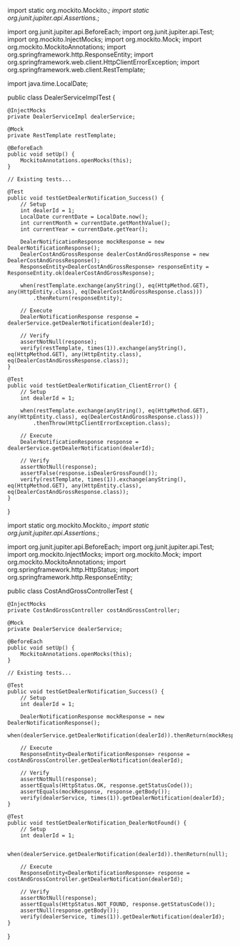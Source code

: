 
import static org.mockito.Mockito.*;
import static org.junit.jupiter.api.Assertions.*;

import org.junit.jupiter.api.BeforeEach;
import org.junit.jupiter.api.Test;
import org.mockito.InjectMocks;
import org.mockito.Mock;
import org.mockito.MockitoAnnotations;
import org.springframework.http.ResponseEntity;
import org.springframework.web.client.HttpClientErrorException;
import org.springframework.web.client.RestTemplate;

import java.time.LocalDate;

public class DealerServiceImplTest {

    @InjectMocks
    private DealerServiceImpl dealerService;

    @Mock
    private RestTemplate restTemplate;

    @BeforeEach
    public void setUp() {
        MockitoAnnotations.openMocks(this);
    }

    // Existing tests...

    @Test
    public void testGetDealerNotification_Success() {
        // Setup
        int dealerId = 1;
        LocalDate currentDate = LocalDate.now();
        int currentMonth = currentDate.getMonthValue();
        int currentYear = currentDate.getYear();
        
        DealerNotificationResponse mockResponse = new DealerNotificationResponse();
        DealerCostAndGrossResponse dealerCostAndGrossResponse = new DealerCostAndGrossResponse();
        ResponseEntity<DealerCostAndGrossResponse> responseEntity = ResponseEntity.ok(dealerCostAndGrossResponse);
        
        when(restTemplate.exchange(anyString(), eq(HttpMethod.GET), any(HttpEntity.class), eq(DealerCostAndGrossResponse.class)))
            .thenReturn(responseEntity);
        
        // Execute
        DealerNotificationResponse response = dealerService.getDealerNotification(dealerId);
        
        // Verify
        assertNotNull(response);
        verify(restTemplate, times(1)).exchange(anyString(), eq(HttpMethod.GET), any(HttpEntity.class), eq(DealerCostAndGrossResponse.class));
    }

    @Test
    public void testGetDealerNotification_ClientError() {
        // Setup
        int dealerId = 1;
        
        when(restTemplate.exchange(anyString(), eq(HttpMethod.GET), any(HttpEntity.class), eq(DealerCostAndGrossResponse.class)))
            .thenThrow(HttpClientErrorException.class);
        
        // Execute
        DealerNotificationResponse response = dealerService.getDealerNotification(dealerId);
        
        // Verify
        assertNotNull(response);
        assertFalse(response.isDealerGrossFound());
        verify(restTemplate, times(1)).exchange(anyString(), eq(HttpMethod.GET), any(HttpEntity.class), eq(DealerCostAndGrossResponse.class));
    }
}




import static org.mockito.Mockito.*;
import static org.junit.jupiter.api.Assertions.*;

import org.junit.jupiter.api.BeforeEach;
import org.junit.jupiter.api.Test;
import org.mockito.InjectMocks;
import org.mockito.Mock;
import org.mockito.MockitoAnnotations;
import org.springframework.http.HttpStatus;
import org.springframework.http.ResponseEntity;

public class CostAndGrossControllerTest {

    @InjectMocks
    private CostAndGrossController costAndGrossController;

    @Mock
    private DealerService dealerService;

    @BeforeEach
    public void setUp() {
        MockitoAnnotations.openMocks(this);
    }

    // Existing tests...

    @Test
    public void testGetDealerNotification_Success() {
        // Setup
        int dealerId = 1;
        
        DealerNotificationResponse mockResponse = new DealerNotificationResponse();
        when(dealerService.getDealerNotification(dealerId)).thenReturn(mockResponse);
        
        // Execute
        ResponseEntity<DealerNotificationResponse> response = costAndGrossController.getDealerNotification(dealerId);
        
        // Verify
        assertNotNull(response);
        assertEquals(HttpStatus.OK, response.getStatusCode());
        assertEquals(mockResponse, response.getBody());
        verify(dealerService, times(1)).getDealerNotification(dealerId);
    }

    @Test
    public void testGetDealerNotification_DealerNotFound() {
        // Setup
        int dealerId = 1;
        
        when(dealerService.getDealerNotification(dealerId)).thenReturn(null);
        
        // Execute
        ResponseEntity<DealerNotificationResponse> response = costAndGrossController.getDealerNotification(dealerId);
        
        // Verify
        assertNotNull(response);
        assertEquals(HttpStatus.NOT_FOUND, response.getStatusCode());
        assertNull(response.getBody());
        verify(dealerService, times(1)).getDealerNotification(dealerId);
    }
}
